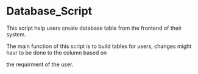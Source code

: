 # Database_Script
This script help users create database table from the frontend of their system.

The main function of this script is to build tables for users, changes might havr to be done to the column based on 

the requirment of the user.

